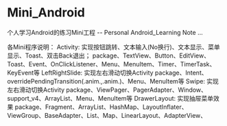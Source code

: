 # Mini_Android
个人学习Android的练习Mini工程 -- Personal Android_Learning Note ...

各Mini程序说明：
Activity: 实现按钮跳转、文本输入(No换行)、文本显示、菜单显示、Toast、双击Back退出；
	package、TextView、Button、EditView、Toast、Event、OnClickListener、Menu、MenuItem、Timer、TimerTask、KeyEvent等
LeftRightSlide: 实现左右滑动切换Activity
	package、Intent、overridePendingTransition(.anim.,.anim.)、Menu、MenuItem等
Swipe: 实现左右滑动切换Activity
	package、ViewPager、PagerAdapter、Window、support_v4、ArrayList、Menu、MenuItem等
DrawerLayout: 实现抽屉菜单效果
    package、Fragment、ArrayList、HashMap、LayoutInflater、ViewGroup、BaseAdapter、List、Map、LinearLayout、AdapterView、